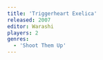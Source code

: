 ```yaml
---
title: 'Triggerheart Exelica'
released: 2007
editor: Warashi
players: 2
genres:
  - 'Shoot Them Up'
---
```

